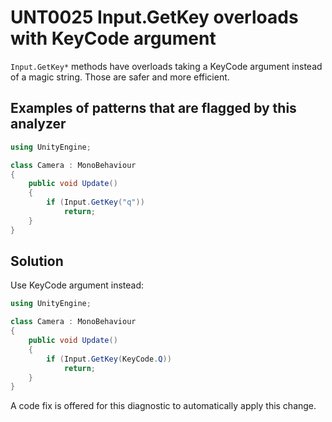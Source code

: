 # UNT0025 Input.GetKey overloads with KeyCode argument

`Input.GetKey*` methods have overloads taking a KeyCode argument instead of a magic string. Those are safer and more efficient.

## Examples of patterns that are flagged by this analyzer

```csharp
using UnityEngine;

class Camera : MonoBehaviour
{
    public void Update()
    {
	    if (Input.GetKey("q"))
		    return;
    }
}
```

## Solution

Use KeyCode argument instead:

```csharp
using UnityEngine;

class Camera : MonoBehaviour
{
    public void Update()
    {
	    if (Input.GetKey(KeyCode.Q))
		    return;
    }
}
```

A code fix is offered for this diagnostic to automatically apply this change.
